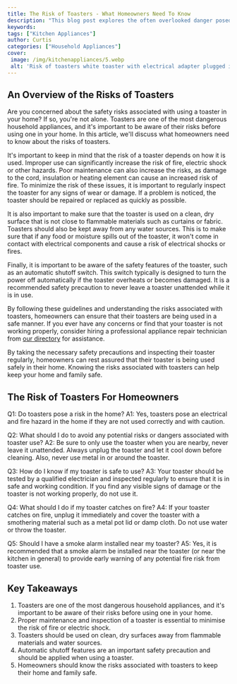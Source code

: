 ```yaml
---
title: The Risk of Toasters - What Homeowners Need To Know
description: "This blog post explores the often overlooked danger posed by toasters and other common household appliances offering advice for homeowners for how to reduce the risk of injury or damage Learn what you need to know about the risk of toasters and other related appliances today"
keywords: 
tags: ["Kitchen Appliances"]
author: Curtis
categories: ["Household Appliances"]
cover: 
 image: /img/kitchenappliances/5.webp
 alt: 'Risk of toasters white toaster with electrical adapter plugged into the outlet and question mark in the background'
---
```

## An Overview of the Risks of Toasters 
Are you concerned about the safety risks associated with using a toaster in your home? If so, you're not alone. Toasters are one of the most dangerous household appliances, and it's important to be aware of their risks before using one in your home. In this article, we'll discuss what homeowners need to know about the risks of toasters. 

It's important to keep in mind that the risk of a toaster depends on how it is used. Improper use can significantly increase the risk of fire, electric shock or other hazards. Poor maintenance can also increase the risks, as damage to the cord, insulation or heating element can cause an increased risk of fire. To minimize the risk of these issues, it is important to regularly inspect the toaster for any signs of wear or damage. If a problem is noticed, the toaster should be repaired or replaced as quickly as possible. 

It is also important to make sure that the toaster is used on a clean, dry surface that is not close to flammable materials such as curtains or fabric. Toasters should also be kept away from any water sources. This is to make sure that if any food or moisture spills out of the toaster, it won't come in contact with electrical components and cause a risk of electrical shocks or fires. 

Finally, it is important to be aware of the safety features of the toaster, such as an automatic shutoff switch. This switch typically is designed to turn the power off automatically if the toaster overheats or becomes damaged. It is a recommended safety precaution to never leave a toaster unattended while it is in use. 

By following these guidelines and understanding the risks associated with toasters, homeowners can ensure that their toasters are being used in a safe manner. If you ever have any concerns or find that your toaster is not working properly, consider hiring a professional appliance repair technician from [our directory](./pages/appliance-repair-technicians) for assistance. 

By taking the necessary safety precautions and inspecting their toaster regularly, homeowners can rest assured that their toaster is being used safely in their home. Knowing the risks associated with toasters can help keep your home and family safe.

## The Risk of Toasters For Homeowners 

Q1: Do toasters pose a risk in the home? 
A1: Yes, toasters pose an electrical and fire hazard in the home if they are not used correctly and with caution.

Q2: What should I do to avoid any potential risks or dangers associated with toaster use? 
A2: Be sure to only use the toaster when you are nearby, never leave it unattended. Always unplug the toaster and let it cool down before cleaning. Also, never use metal in or around the toaster. 

Q3: How do I know if my toaster is safe to use? 
A3: Your toaster should be tested by a qualified electrician and inspected regularly to ensure that it is in safe and working condition. If you find any visible signs of damage or the toaster is not working properly, do not use it. 

Q4: What should I do if my toaster catches on fire? 
A4: If your toaster catches on fire, unplug it immediately and cover the toaster with a smothering material such as a metal pot lid or damp cloth. Do not use water or throw the toaster. 

Q5: Should I have a smoke alarm installed near my toaster? 
A5: Yes, it is recommended that a smoke alarm be installed near the toaster (or near the kitchen in general) to provide early warning of any potential fire risk from toaster use.

## Key Takeaways

1. Toasters are one of the most dangerous household appliances, and it's important to be aware of their risks before using one in your home. 
2. Proper maintenance and inspection of a toaster is essential to minimise the risk of fire or electric shock.
3. Toasters should be used on clean, dry surfaces away from flammable materials and water sources.
4. Automatic shutoff features are an important safety precaution and should be applied when using a toaster.
5. Homeowners should know the risks associated with toasters to keep their home and family safe.
